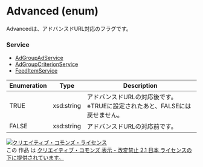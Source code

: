 # Advanced (enum)
Advancedは、アドバンスドURL対応のフラグです。

### Service
+ [AdGroupAdService](../services/AdGroupAdService.md)
+ [AdGroupCriterionService](../services/AdGroupCriterionService.md)
+ [FeedItemService](../services/FeedItemService.md)

| Enumeration | Type | Description | 
|---|---|---|
| TRUE| xsd:string| アドバンスドURLの対応後です。<br>※TRUEに設定されたあと、FALSEには戻せません。 |
| FALSE| xsd:string| アドバンスドURLの対応前です。 |

<a rel="license" href="http://creativecommons.org/licenses/by-nd/2.1/jp/"><img alt="クリエイティブ・コモンズ・ライセンス" style="border-width:0" src="https://i.creativecommons.org/l/by-nd/2.1/jp/88x31.png" /></a><br />この 作品 は <a rel="license" href="http://creativecommons.org/licenses/by-nd/2.1/jp/">クリエイティブ・コモンズ 表示 - 改変禁止 2.1 日本 ライセンスの下に提供されています。</a>
